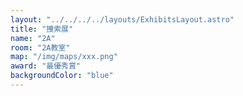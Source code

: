 ```yaml
---
layout: "../../../../layouts/ExhibitsLayout.astro"
title: "捜索展"
name: "2A"
room: "2A教室"
map: "/img/maps/xxx.png"
award: "最優秀賞"
backgroundColor: "blue"
---
```



